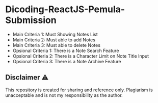 # Dicoding-ReactJS-Pemula-Submission
- Main Criteria 1: Must Showing Notes List
- Main Criteria 2: Must able to add Notes
- Main Criteria 3: Must able to delete Notes
- Opsional Criteria 1: There is a Note Search Feature
- Opsional Criteria 2: There is a Character Limit on Note Title Input
- Opsional Criteria 3: There is a Note Archive Feature

## Disclaimer ⚠️
This repository is created for sharing and reference only. Plagiarism is unacceptable and is not my responsibility as the author.
